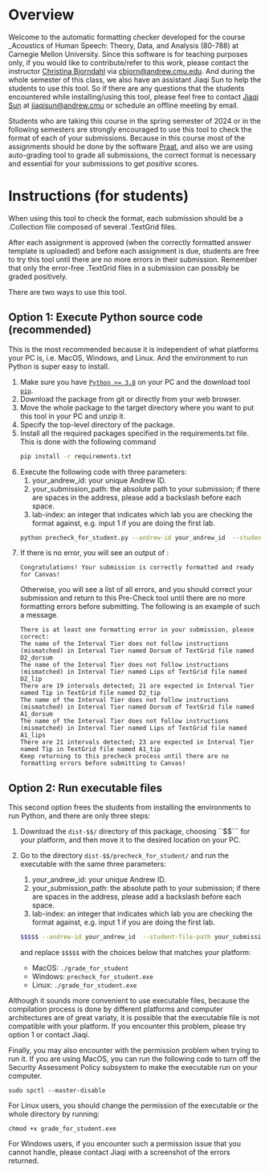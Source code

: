 # Overview

Welcome to the automatic formatting checker developed for the course _Acoustics of Human Speech: Theory, Data, and Analysis (80-788) at Carnegie Mellon University. Since this software is for teaching purposes only, if you would like to contribute/refer to this work, please contact the instructor [Christina Bjorndahl](https://christinabjorndahl.com) via [cbjorn@andrew.cmu.edu](cbjorn@andrew.cmu.edu). And during the whole semester of this class, we also have an assistant Jiaqi Sun to help the students to use this tool. So if there are any questions that the students encountered while installing/using this tool, please feel free to contact [Jiaqi Sun](https://www.cmu.edu/dietrich/philosophy/people/masters/jiaqi-sun.html) at [jiaqisun@andrew.cmu](jiaqisun@andrew.cmu) or schedule an offline meeting by email.

Students who are taking this course in the spring semester of 2024 or in the following semesters are strongly encouraged to use this tool to check the format of each of your submissions. Because in this course most of the assignments should be done by the software [Praat](https://www.fon.hum.uva.nl/praat/), and also we are using auto-grading tool to grade all submissions, the correct format is necessary and essential for your submissions to get _positive_ scores. 

# Instructions (for students)
When using this tool to check the format, each submission should be a .Collection file composed of several .TextGrid files. 

After each assignment is approved (when the correctly formatted answer template is uploaded) and before each assignment is due, students are free to try this tool until there are no more errors in their submission. Remember that only the error-free .TextGrid files in a submission can possibly be graded positively. 

There are two ways to use this tool. 

## Option 1: Execute Python source code (recommended)
This is the most recommended because it is independent of what platforms your PC is, i.e. MacOS, Windows, and Linux. And the environment to run Python is super easy to install.

1. Make sure you have [```Python >= 3.8```](https://realpython.com/installing-python/) on your PC and the download tool [```pip```](https://pip.pypa.io/en/stable/getting-started/).
2. Download the package from git or directly from your web browser.
3. Move the whole package to the target directory where you want to put this tool in your PC and unzip it.
4. Specify the top-level directory of the package.
5. Install all the required packages specified in the requirements.txt file. This is done with the following command
   ```sh
   pip install -r requirements.txt
   ```
6. Execute the following code with three parameters:
   1. your_andrew_id: your unique Andrew ID.
   2. your_submission_path: the absolute path to your submission; if there are spaces in the address, please add a backslash before each space.
   3. lab-index: an integer that indicates which lab you are checking the format against, e.g. input 1 if you are doing the first lab.
   ```sh
   python precheck_for_student.py --andrew-id your_andrew_id  --student-file-path your_submission_path  --lab-index lab_index
   ```
7. If there is no error, you will see an output of :
   ```
   Congratulations! Your submission is correctly formatted and ready for Canvas!
   ```
   Otherwise, you will see a list of all errors, and you should correct your submission and return to this Pre-Check tool until there are no more formatting errors before submitting. The following is an example of such a message.
   ```
   There is at least one formatting error in your submission, please correct:
   The name of the Interval Tier does not follow instructions (mismatched) in Interval Tier named Dorsum of TextGrid file named D2_dorsum
   The name of the Interval Tier does not follow instructions (mismatched) in Interval Tier named Lips of TextGrid file named D2_lip
   There are 19 intervals detected; 21 are expected in Interval Tier named Tip in TextGrid file named D2_tip
   The name of the Interval Tier does not follow instructions (mismatched) in Interval Tier named Dorsum of TextGrid file named A1_dorsum
   The name of the Interval Tier does not follow instructions (mismatched) in Interval Tier named Lips of TextGrid file named A1_lips
   There are 21 intervals detected; 23 are expected in Interval Tier named Tip in TextGrid file named A1_tip
   Keep returning to this precheck process until there are no formatting errors before submitting to Canvas!
   ```

## Option 2: Run executable files 
This second option frees the students from installing the environments to run Python, and there are only three steps:

1. Download the ```dist-$$/``` directory of this package, choosing ``$$``` for your platform, and then move it to the desired location on your PC.
2. Go to the directory ```dist-$$/precheck_for_student/``` and run the executable with the same three parameters:
   1. your_andrew_id: your unique Andrew ID.
   2. your_submission_path: the absolute path to your submission; if there are spaces in the address, please add a backslash before each space.
   3. lab-index: an integer that indicates which lab you are checking the format against, e.g. input 1 if you are doing the first lab.
   ```sh
   $$$$$ --andrew-id your_andrew_id  --student-file-path your_submission_path  --lab-index lab_index
   ```
   and replace ```$$$$$``` with the choices below that matches your platform:

    - MacOS: ```./grade_for_student```
    - Windows: ```precheck_for_student.exe```
    - Linux: ```./grade_for_student.exe```
 
Although it sounds more convenient to use executable files, because the compilation process is done by different platforms and computer architectures are of great variaty, it is possible that the executable file is not compatible with your platform. If you encounter this problem, please try option 1 or contact Jiaqi.

Finally, you may also encounter with the permission problem when trying to run it. If you are using MacOS, you can run the following code to turn off the Security Assessment Policy subsystem to make the executable run on your computer.


```
sudo spctl --master-disable
``` 

For Linux users, you should change the permission of the executable or the whole directory by running:
```
chmod +x grade_for_student.exe
```

For Windows users, if you encounter such a permission issue that you cannot handle, please contact Jiaqi with a screenshot of the errors returned.


